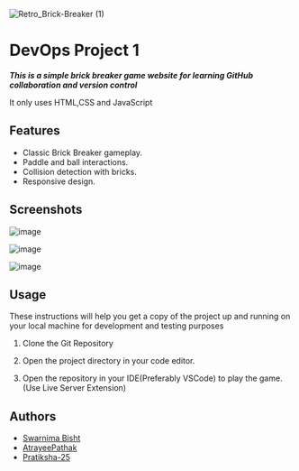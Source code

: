 ![Retro_Brick-Breaker (1)](https://github.com/oringejooz/Brick-BreakerForked/assets/124855325/f7fc4889-3d43-4214-8b90-38de395caf75)
# DevOps Project 1
***This is a simple brick breaker game website for learning GitHub collaboration and version control***

It only uses HTML,CSS and JavaScript

## Features

- Classic Brick Breaker gameplay.
- Paddle and ball interactions.
- Collision detection with bricks.
- Responsive design.



## Screenshots

![image](https://github.com/oringejooz/BrickBreaker_/assets/124855325/de66cf22-6d48-41e6-ab45-0a70b7595421)


![image](https://github.com/oringejooz/BrickBreaker_/assets/124855325/8322ba48-98cc-4112-89d2-aab4b5651586)


![image](https://github.com/oringejooz/BrickBreaker_/assets/124855325/981ef9d2-e227-45d8-9e94-327f760d42b8)


## Usage

These instructions will help you get a copy of the project up and running on your local machine for development and testing purposes

1. Clone the Git Repository
   
2. Open the project directory in your code editor.

3. Open the repository in your IDE(Preferably VSCode) to play the game.(Use Live Server Extension)

## Authors
- [Swarnima Bisht](https://github.com/swarnima2411)
- [AtrayeePathak](https://github.com/AtrayeePathak)
- [Pratiksha-25](https://github.com/Pratiksha-25)




